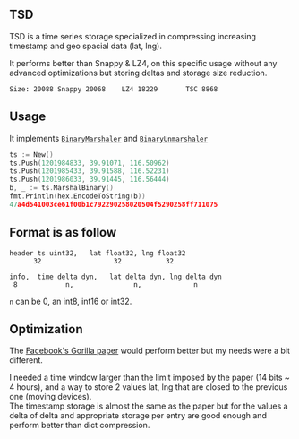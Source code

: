 TSD
---

TSD is a time series storage specialized in compressing increasing timestamp and geo spacial data (lat, lng).

It performs better than Snappy & LZ4, on this specific usage without any advanced optimizations but storing deltas and storage size reduction.

```
Size: 20088 Snappy 20068    LZ4 18229       TSC 8868
```

## Usage

It implements [`BinaryMarshaler`](https://golang.org/pkg/encoding/#BinaryMarshaler) and [`BinaryUnmarshaler`](https://golang.org/pkg/encoding/#BinaryUnmarshaler)
```go
ts := New()
ts.Push(1201984833, 39.91071, 116.50962)
ts.Push(1201985433, 39.91588, 116.52231)
ts.Push(1201986033, 39.91445, 116.56444)
b, _ := ts.MarshalBinary()
fmt.Println(hex.EncodeToString(b))
47a4d541003ce61f00b1c792290258020504f5290258ff711075
```

## Format is as follow

```
header ts uint32,   lat float32, lng float32
      32                  32           32

info,  time delta dyn,   lat delta dyn, lng delta dyn
 8            n,               n,             n
```

`n` can be 0, an int8, int16 or int32.

## Optimization 
The [Facebook's Gorilla paper](https://github.com/dgryski/go-tsz) would perform better but my needs were a bit different.

I needed a time window larger than the limit imposed by the paper (14 bits ~ 4 hours), and a way to store 2 values lat, lng that are closed to the previous one (moving devices).  
The timestamp storage is almost the same as the paper but for the values a delta of delta and appropriate storage per entry are good enough and perform better than dict compression.
